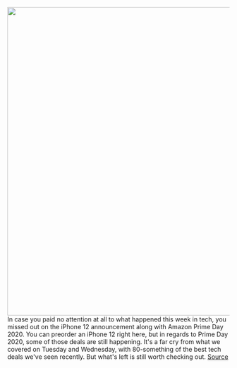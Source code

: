 <img src='https://cdn.vox-cdn.com/thumbor/llz3zn4ZAlpV-StGQmdOCT0EzQo=/0x0:2040x1360/1200x800/filters:focal(924x603:1250x929)/cdn.vox-cdn.com/uploads/chorus_image/image/67646788/akrales_190327_3315_0037.0.jpg' width='700px' /><br/>
In case you paid no attention at all to what happened this week in tech, you missed out on the iPhone 12 announcement along with Amazon Prime Day 2020. You can preorder an iPhone 12 right here, but in regards to Prime Day 2020, some of those deals are still happening. It's a far cry from what we covered on Tuesday and Wednesday, with 80-something of the best tech deals we've seen recently. But what's left is still worth checking out.
<a href='https://www.theverge.com/good-deals/2020/10/17/21519966/apple-airpods-sony-zv1-deal-sale-prime-day-amazon-walmart-target'> Source <a/>